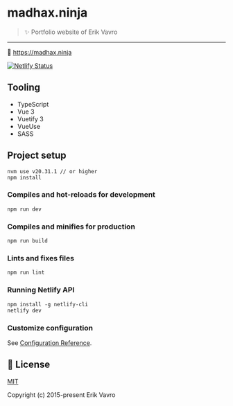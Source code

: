 # madhax.ninja
> :sparkles: Portfolio website of Erik Vavro
---

:link: https://madhax.ninja

[![Netlify Status](https://api.netlify.com/api/v1/badges/14ddc7c6-4e1f-4283-9dbb-6b571dcd3daa/deploy-status)](https://app.netlify.com/sites/mystifying-pasteur-ec8040/deploys)

## Tooling

 - TypeScript
 - Vue 3
 - Vuetify 3
 - VueUse
 - SASS

## Project setup
```
nvm use v20.31.1 // or higher
npm install
```

### Compiles and hot-reloads for development
```
npm run dev
```

### Compiles and minifies for production
```
npm run build
```

### Lints and fixes files
```
npm run lint
```

### Running Netlify API

```
npm install -g netlify-cli
netlify dev
```

### Customize configuration
See [Configuration Reference](https://cli.vuejs.org/config/).

## 📑 License
[MIT](http://opensource.org/licenses/MIT)

Copyright (c) 2015-present Erik Vavro
